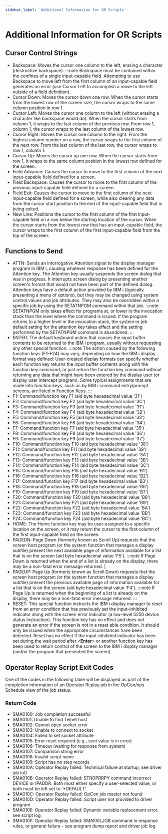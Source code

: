 ```yaml
---
sidebar_label: 'Additional Information for OR Scripts'
---
```

# Additional Information for OR Scripts

## Cursor Control Strings

- Backspace: Moves the cursor one column to the left, erasing a character (destructive backspace).
:::note
Backspace must be contained within the confines of a single input-capable field. Attempting to use Backspace to move left from the first column of an input-capable field generates an error (use Cursor Left to accomplish a move to the left outside of a field definition).
- Cursor Down: Moves the cursor down one row. When the cursor starts from the lowest row of the screen size, the cursor wraps to the same column position in row 1.
- Cursor Left: Moves the cursor one column to the left (without erasing a character like backspace would do). When the cursor starts from column 1, it wraps to the last column of the previous row. From row 1, column 1, the cursor wraps to the last column of the lowest row. 
- Cursor Right: Moves the cursor one column to the right. From the highest column number on a row, the cursor wraps to the first column of the next row. From the last column of the last row, the cursor wraps to row 1, column 1.
- Cursor Up: Moves the cursor up one row. When the cursor starts from row 1, it wraps to the same column position in the lowest row defined for the screen.
- Field Advance: Causes the cursor to move to the first column of the next input-capable field defined for a screen.
- Field Backspace: Causes the cursor to move to the first column of the previous input-capable field defined for a screen.
- Field Exit: Causes the cursor to move to the first column of the next input-capable field defined for a screen, while also clearing any data from the cursor start position to the end of the input-capable field that is being exited.
- New Line: Positions the cursor to the first column of the first input-capable field on a row below the starting location of the cursor. When the cursor starts from the lowest row that has an input-capable field, the cursor wraps to the first column of the first input-capable field from the top of the screen.

## Functions to Send

- ATTN: Sends an interrogative Attention signal to the display manager program in IBM i, causing whatever response has been defined for the Attention key. The Attention key usually suspends the screen dialog that was in progress. It interrupts screen dialog by presenting another screen's format that would not have been part of the defined dialog. Attention keys have a default action provided by IBM i (typically presenting a menu of options), but they may be changed using system control values and job attributes. They may also be overridden within a specific job by using the SETATNPGM command within that job.
:::note
SETATNPGM only takes effect for programs at, or lower in the invocation stack than the level where the command is issued. If the program returns to a higher level in the invocation stack, the system or job default setting for the attention key takes effect and the setting performed by the SETATNPGM command is abandoned.
:::
- ENTER: The default keyboard action that causes the input buffer contents to be returned to the IBM i program, usually without requesting any other special function.
:::note
The action caused by the following function keys (F1-F24) may vary, depending on how the IBM i display format was  defined: User-created display formats can specify whether each function key returns the input buffer contents along with the function key command, or just return the function key command without returning any data that 
 might have been entered by the display user (or display user intercept program). Some typical assignments that are made into function keys, such as by IBM i command entry/prompt screens, are listed in Function Keys.
:::
- F1: Command/function key F1 (aid byte hexadecimal value '31')
- F2: Command/function key F2 (aid byte hexadecimal value '3C')
- F3: Command/function key F3 (aid byte hexadecimal value '31')
- F4: Command/function key F4 (aid byte hexadecimal value '32')
- F5: Command/function key F5 (aid byte hexadecimal value '33')
- F6: Command/function key F6 (aid byte hexadecimal value '34')
- F7: Command/function key F7 (aid byte hexadecimal value '35')
- F8: Command/function key F8 (aid byte hexadecimal value '36')
- F9: Command/function key F9 (aid byte hexadecimal value '37')
- F10: Command/function key F10 (aid byte hexadecimal value '38')
- F11: Command/function key F11 (aid byte hexadecimal value '39')
- F12: Command/function key F12 (aid byte hexadecimal value '3A')
- F13: Command/function key F13 (aid byte hexadecimal value '3B')
- F14: Command/function key F14 (aid byte hexadecimal value '3C')
- F15: Command/function key F15 (aid byte hexadecimal value 'B1')
- F16: Command/function key F16 (aid byte hexadecimal value 'B2')
- F17: Command/function key F17 (aid byte hexadecimal value 'B3')
- F18: Command/function key F18 (aid byte hexadecimal value 'B6')
- F19: Command/function key F19 (aid byte hexadecimal value 'B7')
- F20: Command/function key F20 (aid byte hexadecimal value 'B8')
- F21: Command/function key F21 (aid byte hexadecimal value 'B9')
- F22: Command/function key F22 (aid byte hexadecimal value 'BA')
- F23: Command/function key F23 (aid byte hexadecimal value 'BB')
- F24: Command/function key F24 (aid byte hexadecimal value 'BC')
- HOME: The Home function key may be user-assigned to a specific location on the screen, or it may return the cursor to the first column of the first input-capable field on the screen.
- PAGEDN: Page Down (formerly known as Scroll Up) requests that the screen host program (or the system function that manages a display subfile) present the next available page of information available for a list that is on the screen (aid byte hexadecimal value 'F5').
:::note
If Page Down is returned when the end of a list is already on the display, there may be a non-fatal error message returned.                        |
- PAGEUP: Page Up (formerly known as Scroll Down) requests that the screen host program (or the system function that manages a display subfile) present the previous available page of information available for a list that is on the screen (aid byte hexadecimal value 'F4').
:::note
If Page Up is returned when the beginning of a list is already on the display, there may be a non-fatal error message
returned.
:::
- RESET: This special function instructs the IBM i display manager to reset from an error condition that has previously set the input-inhibited indicator along with the screen error indicator (a low-level 5250 device status instruction). This function key has no effect and does not generate an error if the screen is not in a reset able condition. It should only be issued when the appropriate circumstances have been detected. Reset has no effect if the input-inhibited indicator has been set during the wait period after <**Enter**> or another function key has been used to return control of the screen to the IBM i display manager (and/or the program that presented the screen).

## Operator Replay Script Exit Codes

One of the codes in the following table will be displayed as part of the completion information of an Operator Replay job in the OpCon/xps Schedule view of the job status.

### Return Code
- SMA0100:       Job completion successful
- SMA0101:       Unable to find Telnet host
- SMA0102:       Cannot open socket error
- SMA0103:       Unable to connect to socket
- SMA0104:       Failed to set socket attribute
- SMA0105:       Error reset required (e.g., sent value is in error)
- SMA0106:       Timeout (waiting for response from system)
- SMA0107:       Comparison string error
- SMA0108:       Invalid script name
- SMA0109:       Script has no step records
- SMA010A:       Operator Replay failed: Technical failure at startup, see driver job loG
- SMA010B:       Operator Replay failed: STROPRRPY command incorrect DEVICE or IPADDR. Both must either specify a user-selected value, or both must be left set to '*DEFAULT'.
- SMA010C:       Operator Replay failed: OpCon job master not found
- SMA010D:       Operator Replay failed: Script user not provided to driver program
- SMA010E:       Operator Replay failed: Dynamic variable replacement error, see script log.
- SMA010F:       Operator Replay failed: SMAFAILJOB command in response rules, or general failure - see program dump report and driver job log.